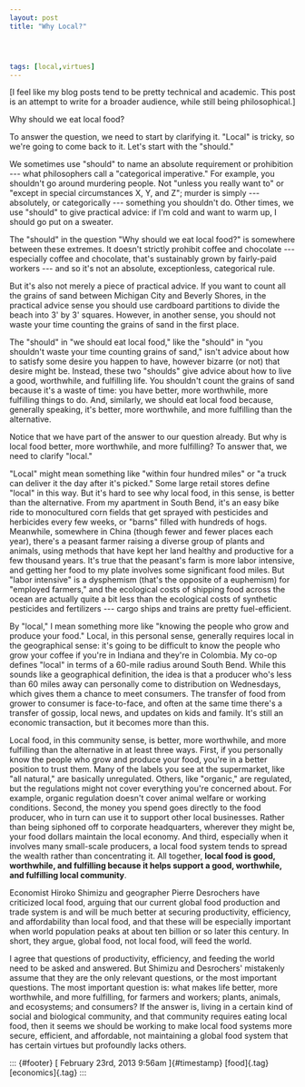 ```yaml
---
layout: post
title: "Why Local?"




tags: [local,virtues]
---
```



\[I feel like my blog posts tend to be pretty technical and academic. This post is an attempt to write for a broader audience, while still being philosophical.\]

Why should we eat local food?

To answer the question, we need to start by clarifying it. "Local" is tricky, so we're going to come back to it. Let's start with the "should."

We sometimes use "should" to name an absolute requirement or prohibition --- what philosophers call a "categorical imperative." For example, you shouldn't go around murdering people. Not "unless you really want to" or "except in special circumstances X, Y, and Z"; murder is simply --- absolutely, or categorically --- something you shouldn't do. Other times, we use "should" to give practical advice: if I'm cold and want to warm up, I should go put on a sweater.

The "should" in the question "Why should we eat local food?" is somewhere between these extremes. It doesn't strictly prohibit coffee and chocolate --- especially coffee and chocolate, that's sustainably grown by fairly-paid workers --- and so it's not an absolute, exceptionless, categorical rule.

But it's also not merely a piece of practical advice. If you want to count all the grains of sand between Michigan City and Beverly Shores, in the practical advice sense you should use cardboard partitions to divide the beach into 3' by 3' squares. However, in another sense, you should not waste your time counting the grains of sand in the first place.

The "should" in "we should eat local food," like the "should" in "you shouldn't waste your time counting grains of sand," isn't advice about how to satisfy some desire you happen to have, however bizarre (or not) that desire might be. Instead, these two "shoulds" give advice about how to live a good, worthwhile, and fulfilling life. You shouldn't count the grains of sand because it's a waste of time: you have better, more worthwhile, more fulfilling things to do. And, similarly, we should eat local food because, generally speaking, it's better, more worthwhile, and more fulfilling than the alternative.

Notice that we have part of the answer to our question already. But why is local food better, more worthwhile, and more fulfilling? To answer that, we need to clarify "local."

"Local" might mean something like "within four hundred miles" or "a truck can deliver it the day after it's picked." Some large retail stores define "local" in this way. But it's hard to see why local food, in this sense, is better than the alternative. From my apartment in South Bend, it's an easy bike ride to monocultured corn fields that get sprayed with pesticides and herbicides every few weeks, or "barns" filled with hundreds of hogs. Meanwhile, somewhere in China (though fewer and fewer places each year), there's a peasant farmer raising a diverse group of plants and animals, using methods that have kept her land healthy and productive for a few thousand years. It's true that the peasant's farm is more labor intensive, and getting her food to my plate involves some significant food miles. But "labor intensive" is a dysphemism (that's the opposite of a euphemism) for "employed farmers," and the ecological costs of shipping food across the ocean are actually quite a bit less than the ecological costs of synthetic pesticides and fertilizers --- cargo ships and trains are pretty fuel-efficient.

By "local," I mean something more like "knowing the people who grow and produce your food." Local, in this personal sense, generally requires local in the geographical sense: it's going to be difficult to know the people who grow your coffee if you're in Indiana and they're in Colombia. My co-op defines "local" in terms of a 60-mile radius around South Bend. While this sounds like a geographical definition, the idea is that a producer who's less than 60 miles away can personally come to distribution on Wednesdays, which gives them a chance to meet consumers. The transfer of food from grower to consumer is face-to-face, and often at the same time there's a transfer of gossip, local news, and updates on kids and family. It's still an economic transaction, but it becomes more than this.

Local food, in this community sense, is better, more worthwhile, and more fulfilling than the alternative in at least three ways. First, if you personally know the people who grow and produce your food, you're in a better position to trust them. Many of the labels you see at the supermarket, like "all natural," are basically unregulated. Others, like "organic," are regulated, but the regulations might not cover everything you're concerned about. For example, organic regulation doesn't cover animal welfare or working conditions. Second, the money you spend goes directly to the food producer, who in turn can use it to support other local businesses. Rather than being siphoned off to corporate headquarters, wherever they might be, your food dollars maintain the local economy. And third, especially when it involves many small-scale producers, a local food system tends to spread the wealth rather than concentrating it. All together, **local food is good, worthwhile, and fulfilling because it helps support a good, worthwhile, and fulfilling local community**.

Economist Hiroko Shimizu and geographer Pierre Desrochers have criticized local food, arguing that our current global food production and trade system is and will be much better at securing productivity, efficiency, and affordability than local food, and that these will be especially important when world population peaks at about ten billion or so later this century. In short, they argue, global food, not local food, will feed the world.

I agree that questions of productivity, efficiency, and feeding the world need to be asked and answered. But Shimizu and Desrochers' mistakenly assume that they are the only relevant questions, or the most important questions. The most important question is: what makes life better, more worthwhile, and more fulfilling, for farmers and workers; plants, animals, and ecosystems; and consumers? If the answer is, living in a certain kind of social and biological community, and that community requires eating local food, then it seems we should be working to make local food systems more secure, efficient, and affordable, not maintaining a global food system that has certain virtues but profoundly lacks others.

::: {#footer}
[ February 23rd, 2013 9:56am ]{#timestamp} [food]{.tag} [economics]{.tag}
:::





